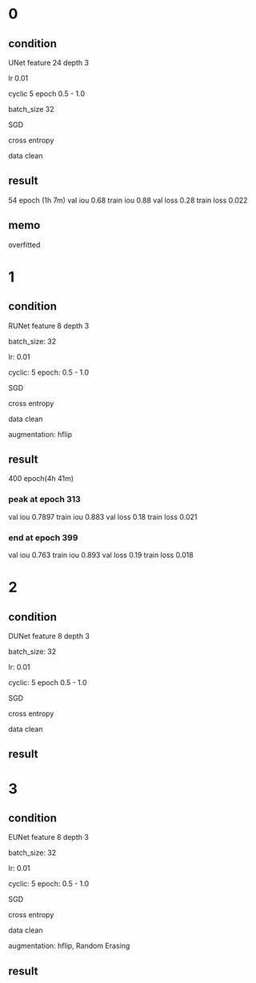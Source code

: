 # 0
## condition
UNet feature 24 depth 3

lr 0.01

cyclic 5 epoch 0.5 - 1.0

batch_size 32

SGD

cross entropy

data clean

## result
54 epoch (1h 7m)
val iou 0.68
train iou 0.88
val loss 0.28
train loss 0.022

## memo
overfitted

# 1
## condition
RUNet feature 8 depth 3

batch_size: 32

lr: 0.01

cyclic: 5 epoch: 0.5 - 1.0

SGD

cross entropy

data clean

augmentation: hflip

## result
400 epoch(4h 41m)
### peak at epoch 313
val iou 0.7897
train iou 0.883
val loss 0.18
train loss 0.021

### end at epoch 399
val iou 0.763
train iou 0.893
val loss 0.19
train loss 0.018


# 2
## condition
DUNet feature 8 depth 3

batch_size: 32

lr: 0.01

cyclic: 5 epoch 0.5 - 1.0

SGD

cross entropy

data clean

## result

# 3
## condition
EUNet feature 8 depth 3

batch_size: 32

lr: 0.01

cyclic: 5 epoch: 0.5 - 1.0

SGD

cross entropy

data clean

augmentation: hflip, Random Erasing

## result
